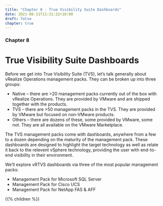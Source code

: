 ```yaml
---
title: "Chapter 8 - True Visibility Suite Dashboards"
date: 2021-06-11T11:31:22+10:00
draft: false
chapter: true
---
```


### Chapter 8
# True Visibility Suite Dashboards

Before we get into True Visibility Suite (TVS), let’s talk generally about vRealize Operations management packs. They can be broken up into three groups:
- Native –  there are >20 management packs currently out of the box with vRealize Operations. They are provided by VMware and are shipped together with the products.
- TVS – there are >50 management packs in the TVS. They are provided by VMware but focused on non-VMware products.
- Others – there are dozens of these, some provided by VMware, some not. They are all available on the VMware Marketplace.

The TVS management packs come with dashboards, anywhere from a few to a dozen depending on the maturity of the management pack. These dashboards are designed to highlight the target technology as well as relate it back to the relevent vSphere technology, providing the user with end-to-end visibility in their environment. 

We’ll explore vRTVS dashboards via three of the most popular management packs:
- Management Pack for Microsoft SQL Server 
- Management Pack for Cisco UCS
- Management Pack for NetApp FAS & AFF

{{% children %}}